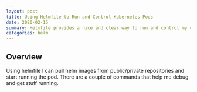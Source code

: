 ```yaml
---
layout: post
title: Using Helmfile to Run and Control Kubernetes Pods
date: 2020-02-15
summary: Helmfile provides a nice and clear way to run and control my containerised applciation.
categories: helm
---
```


## Overview
Using helmfile I can pull helm images from public/private repositories and start running the pod. There are a couple of commands that help me debug and get stuff running. 